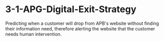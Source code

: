 # 3-1-APG-Digital-Exit-Strategy
Predicting when a customer will drop from APB's website without finding their information need, therefore alerting the website that the customer needs human intervention.
